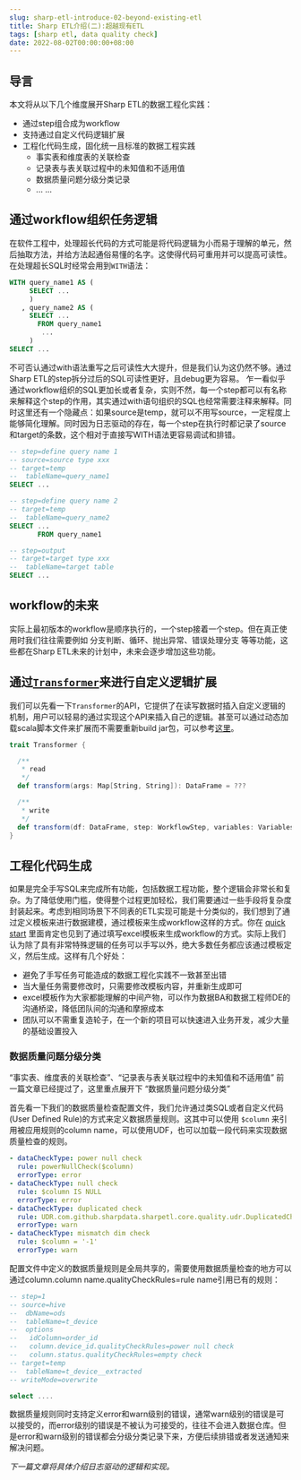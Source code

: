 ```yaml
---
slug: sharp-etl-introduce-02-beyond-existing-etl
title: Sharp ETL介绍(二):超越现有ETL
tags: [sharp etl, data quality check]
date: 2022-08-02T00:00:00+08:00
---
```


## 导言


本文将从以下几个维度展开Sharp ETL的数据工程化实践：

* 通过step组合成为workflow
* 支持通过自定义代码逻辑扩展
* 工程化代码生成，固化统一且标准的数据工程实践
    * 事实表和维度表的关联检查
    * 记录表与表关联过程中的未知值和不适用值
    * 数据质量问题分级分类记录
	* ... ...

<!--truncate-->

## 通过workflow组织任务逻辑

在软件工程中，处理超长代码的方式可能是将代码逻辑为小而易于理解的单元，然后抽取方法，并给方法起通俗易懂的名字。这使得代码可重用并可以提高可读性。在处理超长SQL时经常会用到`WITH`语法：

```sql
WITH query_name1 AS (
     SELECT ...
     )
   , query_name2 AS (
     SELECT ...
       FROM query_name1
        ...
     )
SELECT ...
```

不可否认通过with语法重写之后可读性大大提升，但是我们认为这仍然不够。通过Sharp ETL的step拆分过后的SQL可读性更好，且debug更为容易。
乍一看似乎通过workflow组织的SQL更加长或者复杂，实则不然，每一个step都可以有名称来解释这个step的作用，其实通过with语句组织的SQL也经常需要注释来解释。同时这里还有一个隐藏点：如果source是temp，就可以不用写source，一定程度上能够简化理解。同时因为日志驱动的存在，每一个step在执行时都记录了source和target的条数，这个相对于直接写WITH语法更容易调试和排错。


```sql
-- step=define query name 1
-- source=source type xxx
-- target=temp
--  tableName=query_name1
SELECT ...

-- step=define query name 2
-- target=temp
--  tableName=query_name2
SELECT ...
       FROM query_name1

-- step=output
-- target=target type xxx
--  tableName=target table
SELECT ...

```

## workflow的未来

实际上最初版本的workflow是顺序执行的，一个step接着一个step。但在真正使用时我们往往需要例如 分支判断、循环、抛出异常、错误处理分支 等等功能，这些都在Sharp ETL未来的计划中，未来会逐步增加这些功能。

## 通过[`Transformer`](https://github.com/SharpData/SharpETL/blob/97f303cbd1f40a29780551851f690c283bcb2061/spark/src/main/scala/com/github/sharpdata/sharpetl/spark/transformation/Transformer.scala)来进行自定义逻辑扩展

我们可以先看一下`Transformer`的API，它提供了在读写数据时插入自定义逻辑的机制，用户可以轻易的通过实现这个API来插入自己的逻辑。甚至可以通过动态加载scala脚本文件来扩展而不需要重新build jar包，可以参考[这里](/docs/transformer-guide)。

```scala
trait Transformer {

  /**
   * read
   */
  def transform(args: Map[String, String]): DataFrame = ???

  /**
   * write
   */
  def transform(df: DataFrame, step: WorkflowStep, variables: Variables): Unit = ???
}
```

## 工程化代码生成


如果是完全手写SQL来完成所有功能，包括数据工程功能，整个逻辑会非常长和复杂。为了降低使用门槛，使得整个过程更加轻松，我们需要通过一些手段将复杂度封装起来。考虑到相同场景下不同表的ETL实现可能是十分类似的，我们想到了通过定义模板来进行数据建模，通过模板来生成workflow这样的方式。你在 [quick start](/docs/quick-start-guide#generate-sql-files-from-excel-config) 里面肯定也见到了通过填写excel模板来生成workflow的方式。实际上我们认为除了具有非常特殊逻辑的任务可以手写以外，绝大多数任务都应该通过模板定义，然后生成。这样有几个好处：

* 避免了手写任务可能造成的数据工程化实践不一致甚至出错
* 当大量任务需要修改时，只需要修改模板内容，并重新生成即可
* excel模板作为大家都能理解的中间产物，可以作为数据BA和数据工程师DE的沟通桥梁，降低团队间的沟通和摩擦成本
* 团队可以不需重复造轮子，在一个新的项目可以快速进入业务开发，减少大量的基础设置投入


### 数据质量问题分级分类

“事实表、维度表的关联检查”、“记录表与表关联过程中的未知值和不适用值” 前一篇文章已经提过了，这里重点展开下 “数据质量问题分级分类”

首先看一下我们的数据质量检查配置文件，我们允许通过类SQL或者自定义代码(User Defined Rule)的方式来定义数据质量规则。这其中可以使用 `$column` 来引用被应用规则的column name，可以使用UDF，也可以加载一段代码来实现数据质量检查的规则。

```yaml
- dataCheckType: power null check
  rule: powerNullCheck($column)
  errorType: error
- dataCheckType: null check
  rule: $column IS NULL
  errorType: error
- dataCheckType: duplicated check
  rule: UDR.com.github.sharpdata.sharpetl.core.quality.udr.DuplicatedCheck
  errorType: warn
- dataCheckType: mismatch dim check
  rule: $column = '-1'
  errorType: warn
```

配置文件中定义的数据质量规则是全局共享的，需要使用数据质量检查的地方可以通过column.column name.qualityCheckRules=rule name引用已有的规则：

```sql
-- step=1
-- source=hive
--  dbName=ods
--  tableName=t_device
--  options
--   idColumn=order_id
--   column.device_id.qualityCheckRules=power null check
--   column.status.qualityCheckRules=empty check
-- target=temp
--  tableName=t_device__extracted
-- writeMode=overwrite

select ....
```

数据质量规则同时支持定义error和warn级别的错误，通常warn级别的错误是可以接受的，而error级别的错误是不被认为可接受的，往往不会进入数据仓库。但是error和warn级别的错误都会分级分类记录下来，方便后续排错或者发送通知来解决问题。


*下一篇文章将具体介绍日志驱动的逻辑和实现。*